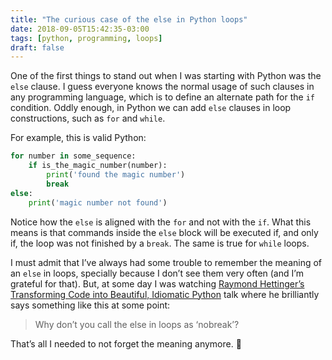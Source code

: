 ```yaml
---
title: "The curious case of the else in Python loops"
date: 2018-09-05T15:42:35-03:00
tags: [python, programming, loops]
draft: false
---
```


One of the first things to stand out when I was starting with Python was the `else` clause. I guess everyone knows the normal usage of such clauses in any programming language, which is to define an alternate path for the `if` condition. Oddly enough, in Python we can add `else` clauses in loop constructions, such as `for` and `while`.

For example, this is valid Python:

```python
for number in some_sequence:
    if is_the_magic_number(number):
        print('found the magic number')
        break
else:
    print('magic number not found')
```

Notice how the `else` is aligned with the `for` and not with the `if`. What this means is that commands inside the `else` block will be executed if, and only if, the loop was not finished by a `break`. The same is true for `while` loops.

I must admit that I’ve always had some trouble to remember the meaning of an `else` in loops, specially because I don’t see them very often (and I’m grateful for that). But, at some day I was watching [Raymond Hettinger’s Transforming Code into Beautiful, Idiomatic Python](https://youtu.be/OSGv2VnC0go) talk where he brilliantly says something like this at some point:

> Why don’t you call the else in loops as ‘nobreak’?

That’s all I needed to not forget the meaning anymore. 🙂
